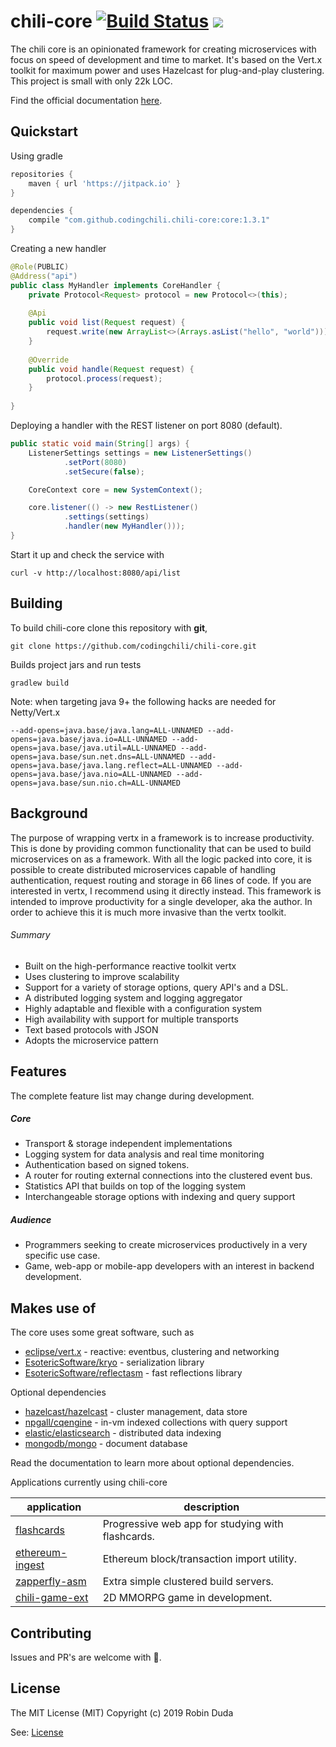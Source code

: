 # chili-core [![Build Status](https://travis-ci.org/codingchili/chili-core.svg?branch=master)](https://travis-ci.org/codingchili/chili-core) [![](https://jitpack.io/v/codingchili/chili-core.svg)](https://jitpack.io/#codingchili/chili-core)

The chili core is an opinionated framework for creating microservices with focus on speed of development and time to market. 
It's based on the Vert.x toolkit for maximum power and uses Hazelcast for plug-and-play clustering. This project is small with only 22k LOC.

Find the official documentation [here](https://codingchili.github.io/chili-core/).

## Quickstart

Using gradle
```groovy
repositories {
    maven { url 'https://jitpack.io' }
}

dependencies {
    compile "com.github.codingchili.chili-core:core:1.3.1"
}
```

Creating a new handler

```java
@Role(PUBLIC)
@Address("api")
public class MyHandler implements CoreHandler {
    private Protocol<Request> protocol = new Protocol<>(this);
    
    @Api
    public void list(Request request) {
        request.write(new ArrayList<>(Arrays.asList("hello", "world")));
    } 
    
    @Override
    public void handle(Request request) {
        protocol.process(request);
    }
    
}
```

Deploying a handler with the REST listener on port 8080 (default).

```java
public static void main(String[] args) {
    ListenerSettings settings = new ListenerSettings()
            .setPort(8080)
            .setSecure(false);

    CoreContext core = new SystemContext();

    core.listener(() -> new RestListener()
            .settings(settings)
            .handler(new MyHandler()));
}
```

Start it up and check the service with

```console
curl -v http://localhost:8080/api/list
```

## Building
To build chili-core clone this repository with **git**,

```console
git clone https://github.com/codingchili/chili-core.git
```

Builds project jars and run tests

```console
gradlew build
```

Note: when targeting java 9+ the following hacks are needed for Netty/Vert.x

```console
--add-opens=java.base/java.lang=ALL-UNNAMED --add-opens=java.base/java.io=ALL-UNNAMED --add-opens=java.base/java.util=ALL-UNNAMED --add-opens=java.base/sun.net.dns=ALL-UNNAMED --add-opens=java.base/java.lang.reflect=ALL-UNNAMED --add-opens=java.base/java.nio=ALL-UNNAMED --add-opens=java.base/sun.nio.ch=ALL-UNNAMED
```


## Background 
The purpose of wrapping vertx in a framework is to increase productivity. This is done by providing common 
functionality that can be used to build microservices on as a framework. With all the logic packed into core, it is 
possible to create distributed microservices capable of handling authentication, request routing and storage 
in 66 lines of code. If you are interested in vertx, I recommend using it directly instead. 
This framework is intended to improve productivity for a single developer, aka the author. 
In order to achieve this it is much more invasive than the vertx toolkit.

###### Summary
* Built on the high-performance reactive toolkit vertx
* Uses clustering to improve scalability
* Support for a variety of storage options, query API's and a DSL.
* A distributed logging system and logging aggregator
* Highly adaptable and flexible with a configuration system
* High availability with support for multiple transports
* Text based protocols with JSON
* Adopts the microservice pattern

## Features
The complete feature list may change during development. 

##### Core
* Transport & storage independent implementations
* Logging system for data analysis and real time monitoring
* Authentication based on signed tokens.
* A router for routing external connections into the clustered event bus.
* Statistics API that builds on top of the logging system
* Interchangeable storage options with indexing and query support

##### Audience
- Programmers seeking to create microservices productively in a very specific use case.
- Game, web-app or mobile-app developers with an interest in backend development.

## Makes use of
The core uses some great software, such as

* [eclipse/vert.x](https://github.com/eclipse/vert.x) - reactive: eventbus, clustering and networking
* [EsotericSoftware/kryo](https://github.com/EsotericSoftware/kryo) - serialization library
* [EsotericSoftware/reflectasm](https://github.com/EsotericSoftware/reflectasm) - fast reflections library

Optional dependencies

* [hazelcast/hazelcast](https://github.com/hazelcast/hazelcast) - cluster management, data store
* [npgall/cqengine](https://github.com/npgall/cqengine) - in-vm indexed collections with query support
* [elastic/elasticsearch](https://github.com/elastic/elasticsearch) - distributed data indexing
* [mongodb/mongo](https://github.com/mongodb/mongo) - document database

Read the documentation to learn more about optional dependencies.

Applications currently using chili-core

|application|description|
|---|---|
|[flashcards](https://flashcardsalligator.com/)|Progressive web app for studying  with flashcards.|
|[ethereum-ingest](https://github.com/codingchili/ethereum-ingest)|Ethereum block/transaction import utility.|
|[zapperfly-asm](https://github.com/codingchili/zapperfly-asm)|Extra simple clustered build servers.|
|[chili-game-ext](https://github.com/codingchili/chili-game-ext)|2D MMORPG game in development.|

## Contributing
Issues and PR's are welcome with :blue_heart:.

## License
The MIT License (MIT)
Copyright (c) 2019 Robin Duda

See: [License](./LICENSE.md)
